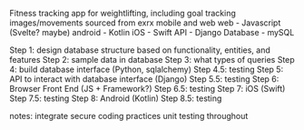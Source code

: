 Fitness tracking app for weightlifting, including goal tracking
images/movements sourced from exrx
mobile and web
web - Javascript (Svelte? maybe)
android - Kotlin
iOS - Swift
API - Django
Database - mySQL

Step 1: design database structure based on functionality, entities, and features
Step 2: sample data in database
Step 3: what types of queries
Step 4: build database interface (Python, sqlalchemy)
Step 4.5: testing
Step 5: API to interact with database interface (Django)
Step 5.5: testing
Step 6: Browser Front End (JS + Framework?)
Step 6.5: testing
Step 7: iOS (Swift)
Step 7.5: testing
Step 8: Android (Kotlin)
Step 8.5: testing

notes:
integrate secure coding practices
unit testing throughout

